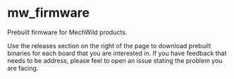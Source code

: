 # mw_firmware
Prebuilt firmware for MechWild products.

Use the releases section on the right of the page to download prebuilt binaries for each board that you are interested in. 
If you have feedback that needs to be address, please feel to open an issue stating the problem you are facing.
